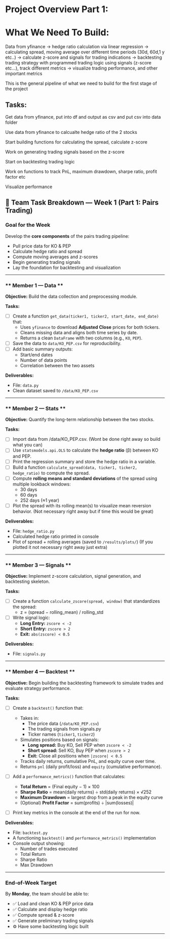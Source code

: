 # Project Overview Part 1:

# What We Need To Build:

Data from yfinance -> hedge ratio calculation via linear regression -> calculating spread, moving average over different time periods (30d, 60d,1 y etc..) -> calculate z-score and signals for trading indications -> backtesting trading strategy with programmed trading logic using signals (z-score etc...), track different metrics -> visualize trading performance, and other important metrics

This is the general pipeline of what we need to build for the first stage of the project

## Tasks:

Get data from yfinance, put into df and output as csv and put csv into data folder

Use data from yfinance to calcualte hedge ratio of the 2 stocks

Start building functions for calculating the spread, calculate z-score

Work on generating trading signals based on the z-score

Start on backtesting trading logic 

Work on functions to track PnL, maximum drawdown, sharpe ratio, profit factor etc

Visualize performance


## 🧩 Team Task Breakdown — Week 1 (Part 1: Pairs Trading)

###  Goal for the Week
Develop the **core components** of the pairs trading pipeline:
- Pull price data for KO & PEP
- Calculate hedge ratio and spread
- Compute moving averages and z-scores
- Begin generating trading signals
- Lay the foundation for backtesting and visualization

---

### ** Member 1 — Data **
**Objective:** Build the data collection and preprocessing module.

**Tasks:**
- [ ] Create a function `get_data(ticker1, ticker2, start_date, end_date)` that:
  - Uses `yfinance` to download **Adjusted Close** prices for both tickers.  
  - Cleans missing data and aligns both time series by date.  
  - Returns a clean `DataFrame` with two columns (e.g., `KO`, `PEP`).
- [ ] Save the data to `data/KO_PEP.csv` for reproducibility.  
- [ ] Add basic summary outputs:
  - Start/end dates  
  - Number of data points  
  - Correlation between the two assets

**Deliverables:**
- File: `data.py`  
- Clean dataset saved to `/data/KO_PEP.csv`  


---

### ** Member 2 — Stats **
**Objective:** Quantify the long-term relationship between the two stocks.

**Tasks:**
- [ ] Import data from /data/KO_PEP.csv. (Wont be done right away so build what you can)
- [ ] Use `statsmodels.api.OLS` to calculate the **hedge ratio** (β) between KO and PEP.  
- [ ] Print the regression summary and store the hedge ratio in a variable.  
- [ ] Build a function `calculate_spread(data, ticker1, ticker2, hedge_ratio)` to compute the spread.  
- [ ] Compute **rolling means and standard deviations** of the spread using multiple lookback windows:
  - 30 days  
  - 60 days  
  - 252 days (≈1 year)
- [ ] Plot the spread with its rolling mean(s) to visualize mean reversion behavior. (Not necessary right away but if time this would be great) 

**Deliverables:**
- File: `hedge_ratio.py`  
- Calculated hedge ratio printed in console  
- Plot of spread + rolling averages (saved to `/results/plots/`) (If you plotted it not necessary right away just extra) 

---

### ** Member 3 — Signals **
**Objective:** Implement z-score calculation, signal generation, and backtesting skeleton.

**Tasks:**
- [ ] Create a function `calculate_zscore(spread, window)` that standardizes the spread:
  - z = (spread − rolling_mean) / rolling_std  
- [ ] Write signal logic:
  - **Long Entry:** `zscore < -2`  
  - **Short Entry:** `zscore > 2`  
  - **Exit:** `abs(zscore) < 0.5`  

**Deliverables:**
- File: `signals.py`  

---

### ** Member 4 — Backtest **
**Objective:** Begin building the backtesting framework to simulate trades and evaluate strategy performance.  

**Tasks:**
- [ ] Create a `backtest()` function that:
  - Takes in:
    - The price data (`/data/KO_PEP.csv`)
    - The trading signals from signals.py
    - Ticker names (`ticker1`, `ticker2`)
  - Simulates positions based on signals:
    - **Long spread:** Buy KO, Sell PEP when `zscore < -2`
    - **Short spread:** Sell KO, Buy PEP when `zscore > 2`
    - **Exit:** Close all positions when `|zscore| < 0.5`
  - Tracks daily returns, cumulative PnL, and equity curve over time.  
  - Returns `pnl` (daily profit/loss) and `equity` (cumulative performance).

- [ ] Add a `performance_metrics()` function that calculates:
  - **Total Return** = (Final equity − 1) × 100  
  - **Sharpe Ratio** = mean(daily returns) ÷ std(daily returns) × √252  
  - **Maximum Drawdown** = largest drop from a peak in the equity curve  
  - (Optional) **Profit Factor** = sum(profits) ÷ |sum(losses)|  

- [ ] Print key metrics in the console at the end of the run for now.

**Deliverables:**
- File: `backtest.py`  
- A functioning `backtest()` and `performance_metrics()` implementation  
- Console output showing:
  - Number of trades executed  
  - Total Return  
  - Sharpe Ratio  
  - Max Drawdown 

---

###  **End-of-Week Target**
By **Monday**, the team should be able to:
- ✅ Load and clean KO & PEP price data  
- ✅ Calculate and display hedge ratio  
- ✅ Compute spread & z-score  
- ✅ Generate preliminary trading signals  
- ⚙️ Have some backtesting logic built 

---


